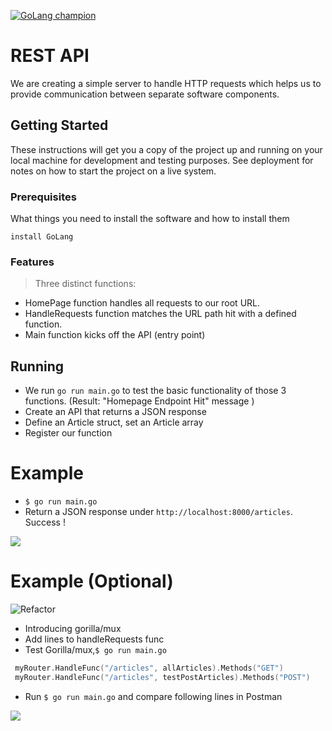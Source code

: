 <a href="https://github.com/monkrus"><img src="https://monosnap.com/image/nGg2FJacdl0L9qIgZSxBNtx3BibEBa" title="GoLang champion" alt="GoLang champion"></a>

# REST API 
We are creating a simple server to handle HTTP requests which helps us to provide communication between separate software components.

## Getting Started
These instructions will get you a copy of the project up and running on your local machine for development and testing purposes. See deployment for notes on how to start the project on a live system.

### Prerequisites
What things you need to install the software and how to install them
```
install GoLang
```

### Features
> Three distinct functions:

- HomePage function handles all requests to our root URL. 
- HandleRequests function  matches the URL path hit with a defined function. 
- Main function kicks off the API (entry point)

## Running

- We run `go run main.go` to test the basic functionality of those 3 functions. (Result: "Homepage Endpoint Hit" message )
- Create an API that returns a JSON response 
- Define an Article struct, set an Article array
- Register our function

# Example
- `$ go run main.go`  
- Return a JSON response under `http://localhost:8000/articles`. Success !
<img src="https://monosnap.com/image/j2YVHoLcSMRNLpejkWfcvJ88qQ4za9">

# Example (Optional)
![Refactor](recordgif.gif)
- Introducing gorilla/mux
- Add lines to handleRequests func
- Test Gorilla/mux,`$ go run main.go`
```go 
 myRouter.HandleFunc("/articles", allArticles).Methods("GET")
 myRouter.HandleFunc("/articles", testPostArticles).Methods("POST")
``` 
- Run `$ go run main.go` and compare following lines in Postman
 
 <img src="https://monosnap.com/image/AZya89egN8yFXxsmI31oAYF8VPbICL">
 

 



